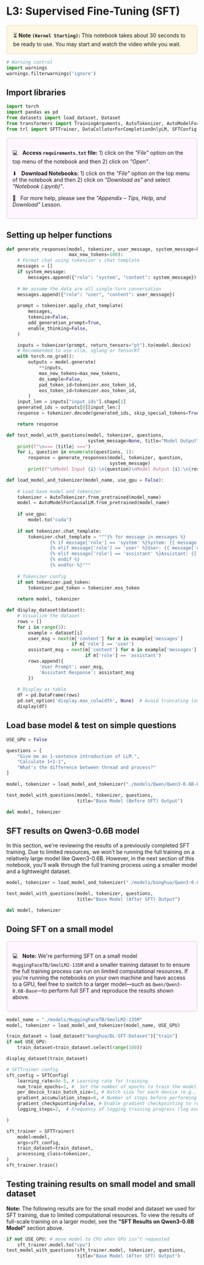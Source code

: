 # L3: Supervised Fine-Tuning (SFT)

<p style="background-color:#fff6e4; padding:15px; border-width:3px; border-color:#f5ecda; border-style:solid; border-radius:6px"> ⏳ <b>Note <code>(Kernel Starting)</code>:</b> This notebook takes about 30 seconds to be ready to use. You may start and watch the video while you wait.</p>


```python
# Warning control
import warnings
warnings.filterwarnings('ignore')
```

## Import libraries


```python
import torch
import pandas as pd
from datasets import load_dataset, Dataset
from transformers import TrainingArguments, AutoTokenizer, AutoModelForCausalLM
from trl import SFTTrainer, DataCollatorForCompletionOnlyLM, SFTConfig
```

<div style="background-color:#fff6ff; padding:13px; border-width:3px; border-color:#efe6ef; border-style:solid; border-radius:6px">
<p> 💻 &nbsp; <b>Access <code>requirements.txt</code> file:</b> 1) click on the <em>"File"</em> option on the top menu of the notebook and then 2) click on <em>"Open"</em>.</p>

<p> ⬇ &nbsp; <b>Download Notebooks:</b> 1) click on the <em>"File"</em> option on the top menu of the notebook and then 2) click on <em>"Download as"</em> and select <em>"Notebook (.ipynb)"</em>.</p>

<p> 📒 &nbsp; For more help, please see the <em>"Appendix – Tips, Help, and Download"</em> Lesson.</p>
</div>

## Setting up helper functions


```python
def generate_responses(model, tokenizer, user_message, system_message=None, 
                       max_new_tokens=100):
    # Format chat using tokenizer's chat template
    messages = []
    if system_message:
        messages.append({"role": "system", "content": system_message})
    
    # We assume the data are all single-turn conversation
    messages.append({"role": "user", "content": user_message})
        
    prompt = tokenizer.apply_chat_template(
        messages,
        tokenize=False,
        add_generation_prompt=True,
        enable_thinking=False,
    )

    inputs = tokenizer(prompt, return_tensors="pt").to(model.device)
    # Recommended to use vllm, sglang or TensorRT
    with torch.no_grad():
        outputs = model.generate(
            **inputs,
            max_new_tokens=max_new_tokens,
            do_sample=False,
            pad_token_id=tokenizer.eos_token_id,
            eos_token_id=tokenizer.eos_token_id,
        )
    input_len = inputs["input_ids"].shape[1]
    generated_ids = outputs[0][input_len:]
    response = tokenizer.decode(generated_ids, skip_special_tokens=True).strip()

    return response
```


```python
def test_model_with_questions(model, tokenizer, questions, 
                              system_message=None, title="Model Output"):
    print(f"\n=== {title} ===")
    for i, question in enumerate(questions, 1):
        response = generate_responses(model, tokenizer, question, 
                                      system_message)
        print(f"\nModel Input {i}:\n{question}\nModel Output {i}:\n{response}\n")

```


```python
def load_model_and_tokenizer(model_name, use_gpu = False):
    
    # Load base model and tokenizer
    tokenizer = AutoTokenizer.from_pretrained(model_name)
    model = AutoModelForCausalLM.from_pretrained(model_name)
    
    if use_gpu:
        model.to("cuda")
    
    if not tokenizer.chat_template:
        tokenizer.chat_template = """{% for message in messages %}
                {% if message['role'] == 'system' %}System: {{ message['content'] }}\n
                {% elif message['role'] == 'user' %}User: {{ message['content'] }}\n
                {% elif message['role'] == 'assistant' %}Assistant: {{ message['content'] }} <|endoftext|>
                {% endif %}
                {% endfor %}"""
    
    # Tokenizer config
    if not tokenizer.pad_token:
        tokenizer.pad_token = tokenizer.eos_token
        
    return model, tokenizer
```


```python
def display_dataset(dataset):
    # Visualize the dataset 
    rows = []
    for i in range(3):
        example = dataset[i]
        user_msg = next(m['content'] for m in example['messages']
                        if m['role'] == 'user')
        assistant_msg = next(m['content'] for m in example['messages']
                             if m['role'] == 'assistant')
        rows.append({
            'User Prompt': user_msg,
            'Assistant Response': assistant_msg
        })
    
    # Display as table
    df = pd.DataFrame(rows)
    pd.set_option('display.max_colwidth', None)  # Avoid truncating long strings
    display(df)
```

## Load base model & test on simple questions


```python
USE_GPU = False

questions = [
    "Give me an 1-sentence introduction of LLM.",
    "Calculate 1+1-1",
    "What's the difference between thread and process?"
]
```


```python
model, tokenizer = load_model_and_tokenizer("./models/Qwen/Qwen3-0.6B-Base", USE_GPU)

test_model_with_questions(model, tokenizer, questions, 
                          title="Base Model (Before SFT) Output")

del model, tokenizer
```

## SFT results on Qwen3-0.6B model

In this section, we're reviewing the results of a previously completed SFT training. Due to limited resources, we won’t be running the full training on a relatively large model like Qwen3-0.6B. However, in the next section of this notebook, you’ll walk through the full training process using a smaller model and a lightweight dataset.


```python
model, tokenizer = load_model_and_tokenizer("./models/banghua/Qwen3-0.6B-SFT", USE_GPU)

test_model_with_questions(model, tokenizer, questions, 
                          title="Base Model (After SFT) Output")

del model, tokenizer
```

## Doing SFT on a small model

<div style="background-color:#fff6ff; padding:13px; border-width:3px; border-color:#efe6ef; border-style:solid; border-radius:6px">
<p> 💻 &nbsp; <b>Note:</b> We're performing SFT on a small model <code>HuggingFaceTB/SmolLM2-135M</code> and a smaller training dataset to to ensure the full training process can run on limited computational resources. If you're running the notebooks on your own machine and have access to a GPU, feel free to switch to a larger model—such as <code>Qwen/Qwen3-0.6B-Base</code>—to perform full SFT and reproduce the results shown above.</p>
</div>


```python
model_name = "./models/HuggingFaceTB/SmolLM2-135M"
model, tokenizer = load_model_and_tokenizer(model_name, USE_GPU)
```


```python
train_dataset = load_dataset("banghua/DL-SFT-Dataset")["train"]
if not USE_GPU:
    train_dataset=train_dataset.select(range(100))

display_dataset(train_dataset)
```


```python
# SFTTrainer config 
sft_config = SFTConfig(
    learning_rate=8e-5, # Learning rate for training. 
    num_train_epochs=1, #  Set the number of epochs to train the model.
    per_device_train_batch_size=1, # Batch size for each device (e.g., GPU) during training. 
    gradient_accumulation_steps=8, # Number of steps before performing a backward/update pass to accumulate gradients.
    gradient_checkpointing=False, # Enable gradient checkpointing to reduce memory usage during training at the cost of slower training speed.
    logging_steps=2,  # Frequency of logging training progress (log every 2 steps).

)
```


```python
sft_trainer = SFTTrainer(
    model=model,
    args=sft_config,
    train_dataset=train_dataset, 
    processing_class=tokenizer,
)
sft_trainer.train()
```

## Testing training results on small model and small dataset

**Note:** The following results are for the small model and dataset we used for SFT training, due to limited computational resources. To view the results of full-scale training on a larger model, see the **"SFT Results on Qwen3-0.6B Model"** section above.


```python
if not USE_GPU: # move model to CPU when GPU isn’t requested
    sft_trainer.model.to("cpu")
test_model_with_questions(sft_trainer.model, tokenizer, questions, 
                          title="Base Model (After SFT) Output")
```


```python

```


```python

```


```python

```


```python

```


```python

```


```python

```
